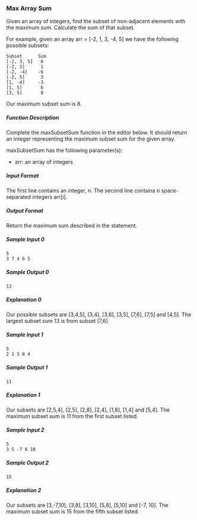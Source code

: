 ### Max Array Sum
    
Given an array of integers, find the subset of non-adjacent elements with the maximum sum. Calculate the sum of that subset.

For example, given an array arr = [-2, 1, 3, -4, 5] we have the following possible subsets:

```
Subset      Sum
[-2, 3, 5]   6
[-2, 3]      1
[-2, -4]    -6
[-2, 5]      3
[1, -4]     -3
[1, 5]       6
[3, 5]       8
```

Our maximum subset sum is 8.

##### Function Description
Complete the maxSubsetSum function in the editor below. It should return an integer representing the maximum subset sum for the given array.

maxSubsetSum has the following parameter(s):

* arr: an array of integers

##### Input Format
The first line contains an integer, n.
The second line contains n space-separated integers arr[i].

##### Output Format
Return the maximum sum described in the statement.

##### Sample Input 0
```
5
3 7 4 6 5
```

##### Sample Output 0
```
13
```

##### Explanation 0
Our possible subsets are [3,4,5], [3,4], [3,6], [3,5], [7,6], [7,5] and [4,5]. The largest subset sum 13 is  from subset [7,6] 

##### Sample Input 1
```
5
2 1 5 8 4
```

##### Sample Output 1
```
11
```

##### Explanation 1
Our subsets are [2,5,4], [2,5], [2,8], [2,4], [1,8], [1,4] and [5,4]. The maximum subset sum is 11 from the first subset listed.


##### Sample Input 2
```
5
3 5 -7 8 10
```

##### Sample Output 2
```
15
```

##### Explanation 2
Our subsets are [3,-7,10], [3,8], [3,10], [5,8], [5,10] and [-7, 10]. The maximum subset sum is 15 from the fifth subset listed.